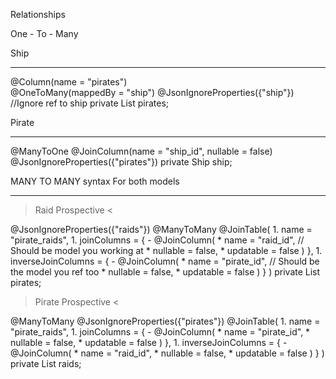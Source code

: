 Relationships

One - To - Many

Ship
____

@Column(name = "pirates")      
@OneToMany(mappedBy = "ship")
@JsonIgnoreProperties({"ship"})   //Ignore ref to ship
private List<Pirate> pirates;


Pirate
______

@ManyToOne
@JoinColumn(name = "ship_id", nullable = false)
@JsonIgnoreProperties({"pirates"}) 
private Ship ship;





MANY TO MANY syntax
For both models
_____________________

> Raid Prospective <

@JsonIgnoreProperties({"raids"})
@ManyToMany
@JoinTable(
      1. name = "pirate_raids",
      1. joinColumns = {
              - @JoinColumn(
                       * name = "raid_id",    // Should be model you working at
                       * nullable = false,
                       *  updatable = false
               )
       },
      1. inverseJoinColumns = {
               - @JoinColumn(
                      * name = "pirate_id", // Should be the model you ref too
                      * nullable = false,
                      * updatable = false
               )
       }
)
private List<Pirate> pirates;



> Pirate Prospective <

@ManyToMany
@JsonIgnoreProperties({"pirates"})
@JoinTable(
        1. name = "pirate_raids",
        1. joinColumns = {
              -  @JoinColumn(
                      *  name = "pirate_id",
                      *  nullable = false,
                      *  updatable = false
                )
        },
        1. inverseJoinColumns = {
              -  @JoinColumn(
                      *  name = "raid_id",
                      *  nullable = false,
                      *  updatable = false
                )
        }
)
private List<Raid> raids;
